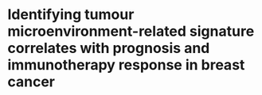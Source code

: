# Identifying tumour microenvironment-related signature correlates with prognosis and immunotherapy response in breast cancer